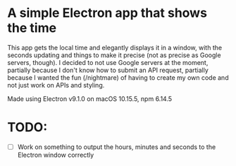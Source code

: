 # A simple Electron app that shows the time
This app gets the local time and elegantly displays it in a window, with the seconds updating and things to make it precise (not as precise as Google servers, though).
I decided to not use Google servers at the moment, partially because I don't know how to submit an API request, partially because I wanted the fun (/nightmare) of having to create my own code and not just work on APIs and styling.

Made using Electron v9.1.0 on macOS 10.15.5, npm 6.14.5


# TODO:
- [ ] Work on something to output the hours, minutes and seconds to the Electron window correctly
